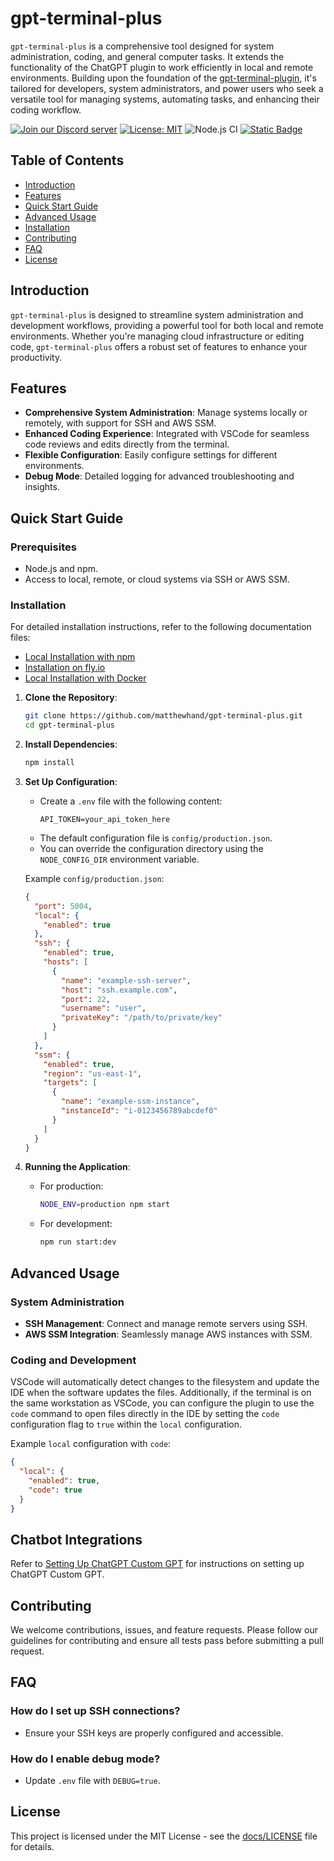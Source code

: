 # gpt-terminal-plus

`gpt-terminal-plus` is a comprehensive tool designed for system administration, coding, and general computer tasks. It extends the functionality of the ChatGPT plugin to work efficiently in local and remote environments. Building upon the foundation of the [gpt-terminal-plugin](https://github.com/etherlegend/gpt-terminal-plugin), it's tailored for developers, system administrators, and power users who seek a versatile tool for managing systems, automating tasks, and enhancing their coding workflow.

[![Join our Discord server](https://img.shields.io/badge/Discord-Join%20Server-7289da.svg)](https://discord.gg/YvEJg5CC3X)
[![License: MIT](https://img.shields.io/badge/License-MIT-yellow.svg)](https://opensource.org/licenses/MIT)
![Node.js CI](https://github.com/matthewhand/gpt-terminal-plus/actions/workflows/node.js.yml/badge.svg)
<a href="https://github.com/matthewhand/gpt-terminal-plus" target="_blank">
    <img alt="Static Badge" src="https://img.shields.io/badge/free-pricing?logo=free&color=%23155EEF&label=pricing&labelColor=%23528bff"></a>

## Table of Contents

- [Introduction](#introduction)
- [Features](#features)
- [Quick Start Guide](#quick-start-guide)
- [Advanced Usage](#advanced-usage)
- [Installation](#installation)
- [Contributing](#contributing)
- [FAQ](#faq)
- [License](#license)

## Introduction

`gpt-terminal-plus` is designed to streamline system administration and development workflows, providing a powerful tool for both local and remote environments. Whether you're managing cloud infrastructure or editing code, `gpt-terminal-plus` offers a robust set of features to enhance your productivity.

## Features

- **Comprehensive System Administration**: Manage systems locally or remotely, with support for SSH and AWS SSM.
- **Enhanced Coding Experience**: Integrated with VSCode for seamless code reviews and edits directly from the terminal.
- **Flexible Configuration**: Easily configure settings for different environments.
- **Debug Mode**: Detailed logging for advanced troubleshooting and insights.

## Quick Start Guide

### Prerequisites

- Node.js and npm.
- Access to local, remote, or cloud systems via SSH or AWS SSM.

### Installation

For detailed installation instructions, refer to the following documentation files:

- [Local Installation with npm](docs/INSTALLATION.local-npm.md)
- [Installation on fly.io](docs/INSTALLATION.fly.io.md)
- [Local Installation with Docker](docs/INSTALLATION.local-docker.md)

1. **Clone the Repository**:
    ```bash
    git clone https://github.com/matthewhand/gpt-terminal-plus.git
    cd gpt-terminal-plus
    ```

2. **Install Dependencies**:
    ```bash
    npm install
    ```

3. **Set Up Configuration**:
    - Create a `.env` file with the following content:
      ```plaintext
      API_TOKEN=your_api_token_here
      ```
    - The default configuration file is `config/production.json`.
    - You can override the configuration directory using the `NODE_CONFIG_DIR` environment variable.

    Example `config/production.json`:
    ```json
    {
      "port": 5004,
      "local": {
        "enabled": true
      },
      "ssh": {
        "enabled": true,
        "hosts": [
          {
            "name": "example-ssh-server",
            "host": "ssh.example.com",
            "port": 22,
            "username": "user",
            "privateKey": "/path/to/private/key"
          }
        ]
      },
      "ssm": {
        "enabled": true,
        "region": "us-east-1",
        "targets": [
          {
            "name": "example-ssm-instance",
            "instanceId": "i-0123456789abcdef0"
          }
        ]
      }
    }
    ```

4. **Running the Application**:
    - For production:
      ```bash
      NODE_ENV=production npm start
      ```
    - For development:
      ```bash
      npm run start:dev
      ```

## Advanced Usage

### System Administration

- **SSH Management**: Connect and manage remote servers using SSH.
- **AWS SSM Integration**: Seamlessly manage AWS instances with SSM.

### Coding and Development

VSCode will automatically detect changes to the filesystem and update the IDE when the software updates the files. Additionally, if the terminal is on the same workstation as VSCode, you can configure the plugin to use the `code` command to open files directly in the IDE by setting the `code` configuration flag to `true` within the `local` configuration.

Example `local` configuration with `code`:
```json
{
  "local": {
    "enabled": true,
    "code": true
  }
}
```

## Chatbot Integrations

Refer to [Setting Up ChatGPT Custom GPT](docs/CHATGPT_configuration.md) for instructions on setting up ChatGPT Custom GPT.

## Contributing

We welcome contributions, issues, and feature requests. Please follow our guidelines for contributing and ensure all tests pass before submitting a pull request.

## FAQ

### How do I set up SSH connections?

- Ensure your SSH keys are properly configured and accessible.

### How do I enable debug mode?

- Update `.env` file with `DEBUG=true`.

## License

This project is licensed under the MIT License - see the [docs/LICENSE](docs/LICENSE) file for details.

